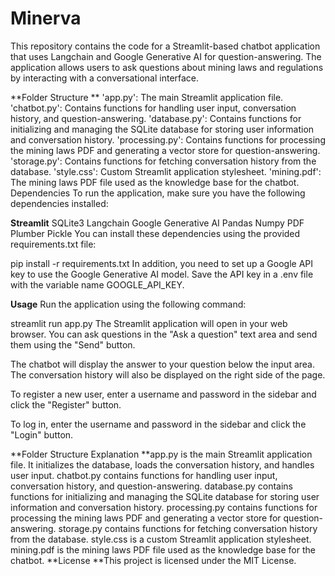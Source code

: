 # Minerva
This repository contains the code for a Streamlit-based chatbot application that uses Langchain and Google Generative AI for question-answering. The application allows users to ask questions about mining laws and regulations by interacting with a conversational interface.

**Folder Structure
**
'app.py': The main Streamlit application file.
'chatbot.py': Contains functions for handling user input, conversation history, and question-answering.
'database.py': Contains functions for initializing and managing the SQLite database for storing user information and conversation history.
'processing.py': Contains functions for processing the mining laws PDF and generating a vector store for question-answering.
'storage.py': Contains functions for fetching conversation history from the database.
'style.css': Custom Streamlit application stylesheet.
'mining.pdf': The mining laws PDF file used as the knowledge base for the chatbot.
Dependencies
To run the application, make sure you have the following dependencies installed:

**Streamlit**
SQLite3
Langchain
Google Generative AI
Pandas
Numpy
PDF Plumber
Pickle
You can install these dependencies using the provided requirements.txt file:


pip install -r requirements.txt
In addition, you need to set up a Google API key to use the Google Generative AI model. Save the API key in a .env file with the variable name GOOGLE_API_KEY.

**Usage**
Run the application using the following command:

streamlit run app.py
The Streamlit application will open in your web browser. You can ask questions in the "Ask a question" text area and send them using the "Send" button.

The chatbot will display the answer to your question below the input area. The conversation history will also be displayed on the right side of the page.

To register a new user, enter a username and password in the sidebar and click the "Register" button.

To log in, enter the username and password in the sidebar and click the "Login" button.

**Folder Structure Explanation
**app.py is the main Streamlit application file. It initializes the database, loads the conversation history, and handles user input.
chatbot.py contains functions for handling user input, conversation history, and question-answering.
database.py contains functions for initializing and managing the SQLite database for storing user information and conversation history.
processing.py contains functions for processing the mining laws PDF and generating a vector store for question-answering.
storage.py contains functions for fetching conversation history from the database.
style.css is a custom Streamlit application stylesheet.
mining.pdf is the mining laws PDF file used as the knowledge base for the chatbot.
**License
**This project is licensed under the MIT License.
